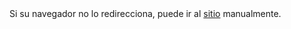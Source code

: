 <html>
<head>
<title>El sitio está hosteado en otra página, se redireccionará en 1 segundo</title>
<meta http-equiv="refresh" content="1; URL=https://virginiacarrasco.github.io/html/Index.html">
<meta name="keywords" content="automatic redirection">
</head>
<body>
Si su navegador no lo redirecciona, puede ir al 
<a href="https://virginiacarrasco.github.io/html/Index.html">sitio</a> 
manualmente.
</body>
</html>
